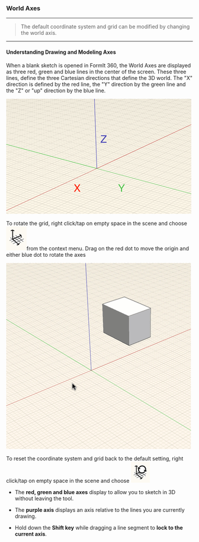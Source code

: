 ### World Axes

---
> The default coordinate system and grid can be modified by changing the world axis.

---

#### Understanding Drawing and Modeling Axes

When a blank sketch is opened in FormIt 360, the World Axes are displayed as three red, green and blue lines in the center of the screen. These three lines, define the three Cartesian directions that define the 3D world. The "X" direction is defined by the red line, the "Y" direction by the green line and the "Z" or "up" direction by the blue line.

![](images/GUID-2071F7B8-9E72-46C8-B37A-5D823E17515B-low.png)

To rotate the grid, right click\/tap on empty space in the scene and choose ![](images/GUID-D035D02F-480D-44A2-AE80-4B4FBF3A6117-low.png)from the context menu. Drag on the red dot to move the origin and either blue dot to rotate the axes

![](images/GUID-35918BD8-0867-423B-A6E6-A4960F6D6DD8-low.gif)

To reset the coordinate system and grid back to the default setting, right click\/tap on empty space in the scene and choose 
![](images/GUID-EB26F44B-70B2-404A-8A7C-57D094D888C3-low.png)

* The **red, green and blue axes** display to allow you to sketch in 3D without leaving the tool.

* The **purple axis** displays an axis relative to the lines you are currently drawing.

* Hold down the **Shift key** while dragging a line segment to **lock to the current axis**.
